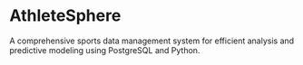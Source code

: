 # AthleteSphere
A comprehensive sports data management system for efficient analysis and predictive modeling using PostgreSQL and Python.
